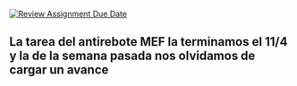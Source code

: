 [![Review Assignment Due Date](https://classroom.github.com/assets/deadline-readme-button-24ddc0f5d75046c5622901739e7c5dd533143b0c8e959d652212380cedb1ea36.svg)](https://classroom.github.com/a/Z8-0hTCq)

## La tarea del antirebote MEF la terminamos el 11/4 y la de la semana pasada nos olvidamos de cargar un avance
